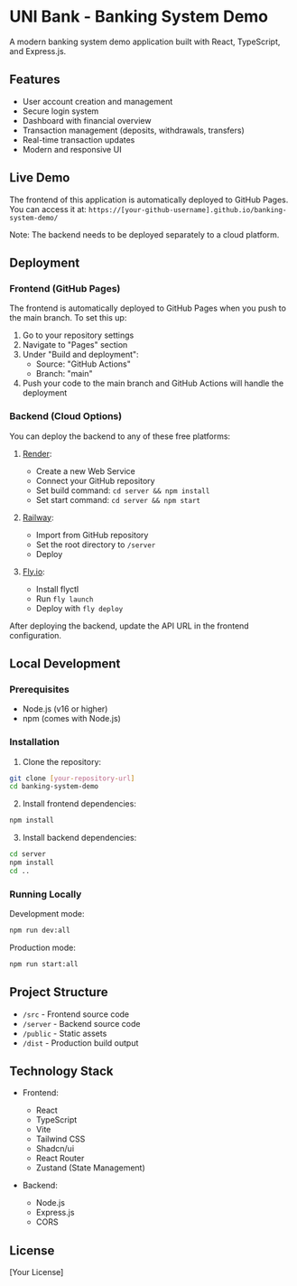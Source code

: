 # UNI Bank - Banking System Demo

A modern banking system demo application built with React, TypeScript, and Express.js.

## Features

- User account creation and management
- Secure login system
- Dashboard with financial overview
- Transaction management (deposits, withdrawals, transfers)
- Real-time transaction updates
- Modern and responsive UI

## Live Demo

The frontend of this application is automatically deployed to GitHub Pages. You can access it at:
`https://[your-github-username].github.io/banking-system-demo/`

Note: The backend needs to be deployed separately to a cloud platform.

## Deployment

### Frontend (GitHub Pages)

The frontend is automatically deployed to GitHub Pages when you push to the main branch. To set this up:

1. Go to your repository settings
2. Navigate to "Pages" section
3. Under "Build and deployment":
   - Source: "GitHub Actions"
   - Branch: "main"
4. Push your code to the main branch and GitHub Actions will handle the deployment

### Backend (Cloud Options)

You can deploy the backend to any of these free platforms:

1. [Render](https://render.com/):
   - Create a new Web Service
   - Connect your GitHub repository
   - Set build command: `cd server && npm install`
   - Set start command: `cd server && npm start`

2. [Railway](https://railway.app/):
   - Import from GitHub repository
   - Set the root directory to `/server`
   - Deploy

3. [Fly.io](https://fly.io/):
   - Install flyctl
   - Run `fly launch`
   - Deploy with `fly deploy`

After deploying the backend, update the API URL in the frontend configuration.

## Local Development

### Prerequisites

- Node.js (v16 or higher)
- npm (comes with Node.js)

### Installation

1. Clone the repository:
```bash
git clone [your-repository-url]
cd banking-system-demo
```

2. Install frontend dependencies:
```bash
npm install
```

3. Install backend dependencies:
```bash
cd server
npm install
cd ..
```

### Running Locally

Development mode:
```bash
npm run dev:all
```

Production mode:
```bash
npm run start:all
```

## Project Structure

- `/src` - Frontend source code
- `/server` - Backend source code
- `/public` - Static assets
- `/dist` - Production build output

## Technology Stack

- Frontend:
  - React
  - TypeScript
  - Vite
  - Tailwind CSS
  - Shadcn/ui
  - React Router
  - Zustand (State Management)

- Backend:
  - Node.js
  - Express.js
  - CORS

## License

[Your License]
